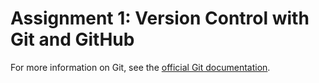 Assignment 1: Version Control with Git and GitHub
======

For more information on Git, see the
[official Git documentation](https://git-scm.com/).
